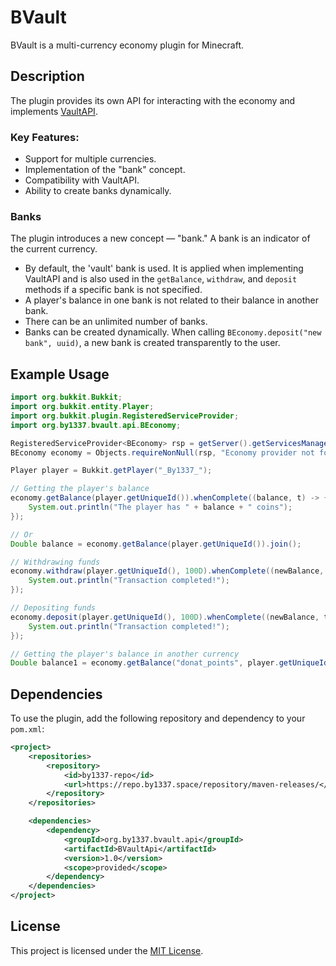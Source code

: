 # BVault

BVault is a multi-currency economy plugin for Minecraft.

## Description

The plugin provides its own API for interacting with the economy and implements [VaultAPI](https://github.com/MilkBowl/VaultAPI).

### Key Features:

- Support for multiple currencies.
- Implementation of the "bank" concept.
- Compatibility with VaultAPI.
- Ability to create banks dynamically.

### Banks

The plugin introduces a new concept — "bank." A bank is an indicator of the current currency.

- By default, the 'vault' bank is used. It is applied when implementing VaultAPI and is also used in the `getBalance`, `withdraw`, and `deposit` methods if a specific bank is not specified.
- A player's balance in one bank is not related to their balance in another bank.
- There can be an unlimited number of banks.
- Banks can be created dynamically. When calling `BEconomy.deposit("new bank", uuid)`, a new bank is created transparently to the user.

## Example Usage

```java
import org.bukkit.Bukkit;
import org.bukkit.entity.Player;
import org.bukkit.plugin.RegisteredServiceProvider;
import org.by1337.bvault.api.BEconomy;

RegisteredServiceProvider<BEconomy> rsp = getServer().getServicesManager().getRegistration(BEconomy.class);
BEconomy economy = Objects.requireNonNull(rsp, "Economy provider not found!").getProvider();

Player player = Bukkit.getPlayer("_By1337_");

// Getting the player's balance
economy.getBalance(player.getUniqueId()).whenComplete((balance, t) -> {
    System.out.println("The player has " + balance + " coins");
});

// Or
Double balance = economy.getBalance(player.getUniqueId()).join();

// Withdrawing funds
economy.withdraw(player.getUniqueId(), 100D).whenComplete((newBalance, t) -> {
    System.out.println("Transaction completed!");
});

// Depositing funds
economy.deposit(player.getUniqueId(), 100D).whenComplete((newBalance, t) -> {
    System.out.println("Transaction completed!");
});

// Getting the player's balance in another currency
Double balance1 = economy.getBalance("donat_points", player.getUniqueId()).join();
```

## Dependencies

To use the plugin, add the following repository and dependency to your `pom.xml`:

```xml
<project>
    <repositories>
        <repository>
            <id>by1337-repo</id>
            <url>https://repo.by1337.space/repository/maven-releases/</url>
        </repository>
    </repositories>

    <dependencies>
        <dependency>
            <groupId>org.by1337.bvault.api</groupId>
            <artifactId>BVaultApi</artifactId>
            <version>1.0</version>
            <scope>provided</scope>
        </dependency>
    </dependencies>
</project>
```

## License

This project is licensed under the [MIT License](LICENSE).